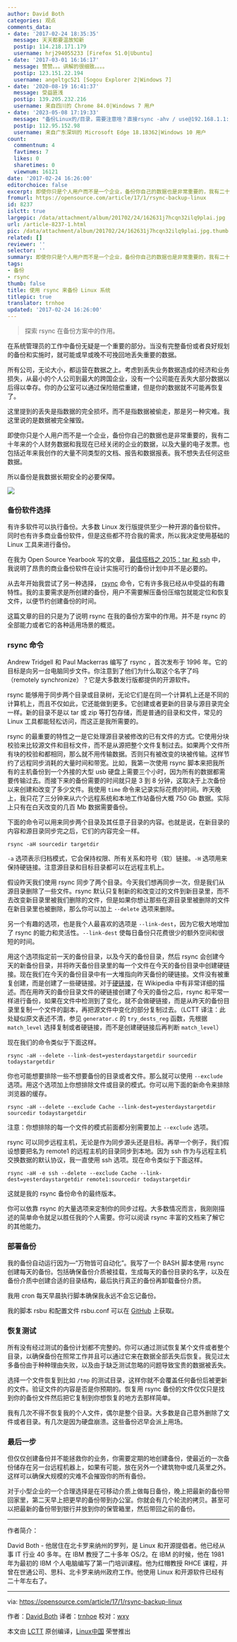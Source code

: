 ```yaml
---
author: David Both
categories: 观点
comments_data:
- date: '2017-02-24 18:35:35'
  message: 天天都要温故知新
  postip: 114.218.171.179
  username: hrj294055233 [Firefox 51.0|Ubuntu]
- date: '2017-03-01 16:16:17'
  message: 赞赞。。。讲解的很细致。。。。
  postip: 123.151.22.194
  username: angeltgc521 [Sogou Explorer 2|Windows 7]
- date: '2020-08-19 16:41:37'
  message: 受益匪浅
  postip: 139.205.232.216
  username: 来自四川的 Chrome 84.0|Windows 7 用户
- date: '2023-05-08 17:19:33'
  message: "备份Linux的/目录，需要注意啥？直接rsync -ahv / use@192.168.1.1:/home/backup<br />\r\n这样能直接备份整个根目录？"
  postip: 112.95.152.98
  username: 来自广东深圳的 Microsoft Edge 18.18362|Windows 10 用户
count:
  commentnum: 4
  favtimes: 7
  likes: 0
  sharetimes: 0
  viewnum: 16121
date: '2017-02-24 16:26:00'
editorchoice: false
excerpt: 即使你只是个人用户而不是一个企业，备份你自己的数据也是非常重要的，我有二十年来的个人财务数据和我现在已经关闭的企业的数据，以及大量的电子发票。也包括近年来我创作的大量不同类型的文档、报告和数据报表。我不想失去任何这些数据。
fromurl: https://opensource.com/article/17/1/rsync-backup-linux
id: 8237
islctt: true
largepic: /data/attachment/album/201702/24/162631j7hcqn32ilq9plai.jpg
url: /article-8237-1.html
pic: /data/attachment/album/201702/24/162631j7hcqn32ilq9plai.jpg.thumb.jpg
related: []
reviewer: ''
selector: ''
summary: 即使你只是个人用户而不是一个企业，备份你自己的数据也是非常重要的，我有二十年来的个人财务数据和我现在已经关闭的企业的数据，以及大量的电子发票。也包括近年来我创作的大量不同类型的文档、报告和数据报表。我不想失去任何这些数据。
tags:
- 备份
- rsync
thumb: false
title: 使用 rsync 来备份 Linux 系统
titlepic: true
translator: trnhoe
updated: '2017-02-24 16:26:00'
---
```



> 
> 探索 rsync 在备份方案中的作用。
> 
> 
> 


在系统管理员的工作中备份无疑是一个重要的部分。当没有完整备份或者良好规划的备份和实施时，就可能或早或晚不可挽回地丢失重要的数据。


所有公司，无论大小，都运营在数据之上。考虑到丢失业务数据造成的经济和业务损失，从最小的个人公司到最大的跨国企业，没有一个公司能在丢失大部分数据以后得以幸存。你的办公室可以通过保险赔偿重建，但是你的数据就不可能再恢复了。


这里提到的丢失是指数据的完全损坏。而不是指数据被偷走，那是另一种灾难。我这里说的是数据被完全摧毁。


即使你只是个人用户而不是一个企业，备份你自己的数据也是非常重要的，我有二十年来的个人财务数据和我现在已经关闭的企业的数据，以及大量的电子发票。也包括近年来我创作的大量不同类型的文档、报告和数据报表。我不想失去任何这些数据。


所以备份是我数据长期安全的必要保障。


![](/data/attachment/album/201702/24/162631j7hcqn32ilq9plai.jpg)


### 备份软件选择


有许多软件可以执行备份。大多数 Linux 发行版提供至少一种开源的备份软件。同时也有许多商业备份软件，但是这些都不符合我的需求，所以我决定使用基础的 Linux 工具来进行备份。


在我为 Open Source Yearbook 写的文章， [最佳搭档之 2015：tar 和 ssh](https://opensource.com/business/15/12/best-couple-2015-tar-and-ssh) 中，我说明了昂贵的商业备份软件在设计实施可行的备份计划中并不是必要的。


从去年开始我尝试了另一种选择， [rsync](https://en.wikipedia.org/wiki/Rsync) 命令，它有许多我已经从中受益的有趣特性。我的主要需求是所创建的备份，用户不需要解压备份压缩包就能定位和恢复文件，以便节约创建备份的时间。


这篇文章的目的只是为了说明 rsync 在我的备份方案中的作用。并不是 rsync 的全部能力或者它的各种适用场景的概览。


### rsync 命令


Andrew Tridgell 和 Paul Mackerras 编写了 rsync ，首次发布于 1996 年。它的目标是向另一台电脑同步文件。你注意到了他们为什么取这个名字了吗（remotely synchronize）？它是大多数发行版都提供的开源软件。


rsync 能够用于同步两个目录或目录树，无论它们是在同一个计算机上还是不同的计算机上，而且不仅如此，它还能做到更多。它创建或者更新的目录与源目录完全一样。新的目录不是以 tar 或 zip 等打包存储，而是普通的目录和文件，常见的 Linux 工具都能轻松访问，而这正是我所需要的。


rsync 的最重要的特性之一是它处理源目录被修改的已有文件的方式。它使用分块校验来比较源文件和目标文件，而不是从源把整个文件复制过去。如果两个文件所有块的校验和都相同，那么就不用传输数据。否则只有被改变的块被传输。这样节约了远程同步消耗的大量时间和带宽。比如，我第一次使用 rsync 脚本来把我所有的主机备份到一个外接的大型 usb 硬盘上需要三个小时，因为所有的数据都需要传输过去。而接下来的备份需要的时间就只是 3 到 8 分钟，这取决于上次备份以来创建和改变了多少文件。我使用 `time` 命令来记录实际花费的时间。昨天晚上，我只花了三分钟来从六个远程系统和本地工作站备份大概 750 Gb 数据。实际上只有在白天改变的几百 Mb 数据需要备份。


下面的命令可以用来同步两个目录及其任意子目录的内容。也就是说，在新目录的内容和源目录同步完之后，它们的内容完全一样。



```
rsync -aH sourcedir targetdir

```

`-a` 选项表示归档模式，它会保持权限、所有关系和符号（软）链接。`-H` 选项用来保持硬链接。注意源目录和目标目录都可以在远程主机上。


假设昨天我们使用 rsync 同步了两个目录。今天我们想再同步一次，但是我们从源目录删除了一些文件。rsync 默认只复制新的和改变过的文件到新目录里，而不去改变新目录里被我们删除的文件，但是如果你想让那些在源目录里被删除的文件在新目录里也被删除，那么你可以加上 `--delete` 选项来删除。


另一个有趣的选项，也是我个人最喜欢的选项是 `--link-dest`，因为它极大地增加了 rsync 的能力和灵活性。`--link-dest` 使每日备份只花费很少的额外空间和很短的时间。


用这个选项指定前一天的备份目录，以及今天的备份目录，然后 rsync 会创建今天的新备份目录，并将昨天备份目录里的每一个文件在今天的备份目录中创建硬链接。现在我们在今天的备份目录中有一大堆指向昨天备份的硬链接。文件没有被重复创建，而是创建了一些硬链接。对于[硬链接](https://en.wikipedia.org/wiki/Hard_link)，在 Wikipedia 中有非常详细的描述。而在用昨天的备份目录文件的硬链接创建了今天的备份之后，rsync 和平常一样进行备份，如果在文件中检测到了变化，就不会做硬链接，而是从昨天的备份目录里复制一个文件的副本，再把源文件中变化的部分复制过去。（LCTT 译注：此处疑似原文表述不清，参见 `generator.c` 的 `try_dests_reg` 函数，先根据 `match_level` 选择复制或者硬链接，而不是创建硬链接后再判断 `match_level`）


现在我们的命令类似于下面这样。



```
rsync -aH --delete --link-dest=yesterdaystargetdir sourcedir todaystargetdir

```

你也可能想要排除一些不想要备份的目录或者文件。那么就可以使用 `--exclude` 选项。用这个选项加上你想排除文件或目录的模式。你可以用下面的新命令来排除浏览器的缓存。



```
rsync -aH --delete --exclude Cache --link-dest=yesterdaystargetdir sourcedir todaystargetdir

```

注意：你想排除的每一个文件的模式前面都分别需要加上 `--exclude` 选项。


rsync 可以同步远程主机，无论是作为同步源头还是目标。再举一个例子，我们假设想要把名为 remote1 的远程主机的目录同步到本地。因为 ssh 作为与远程主机交换数据的默认协议，我一直使用 ssh 选项。现在命令类似于下面这样。



```
rsync -aH -e ssh --delete --exclude Cache --link-dest=yesterdaystargetdir remote1:sourcedir todaystargetdir

```

这就是我的 rsync 备份命令的最终版本。


你可以依靠 rsync 的大量选项来定制你的同步过程。大多数情况而言，我刚刚描述的简单命令就足以胜任我的个人需要。你可以阅读 rsync 丰富的文档来了解它的其他能力。


### 部署备份


我的备份自动运行因为—“万物皆可自动化”。我写了一个 BASH 脚本使用 rsync 创建每天的备份。包括确保备份介质被挂载，生成每天的备份目录的名字，以及在备份介质中创建合适的目录结构，最后执行真正的备份再卸载备份介质。


我用 cron 每天早晨执行脚本确保我永远不会忘记备份。


我的脚本 rsbu 和配置文件 rsbu.conf 可以在 [GitHub](https://github.com/opensourceway/rsync-backup-script) 上获取。


### 恢复测试


所有没有经过测试的备份计划都不完整的。你可以通过测试恢复某个文件或者整个目录，以确保备份在照常工作并且可以通过它来在数据全部丢失后恢复。我见过太多备份由于种种理由失败，以及由于缺乏测试忽略的问题导致宝贵的数据被丢失。


选择一个文件恢复到比如 `/tmp` 的测试目录，这样你就不会覆盖任何备份后被更新的文件。验证文件的内容是否是你预期的。恢复用 rsync 备份的文件仅仅只是找到你的备份文件然后把它复制到你想恢复的地方去那样简单。


我有几次不得不恢复我的个人文件，偶尔是整个目录。大多数是自己意外删除了文件或者目录。有几次是因为硬盘崩溃。这些备份迟早会派上用场。


### 最后一步


但仅仅创建备份并不能拯救你的业务，你需要定期的地创建备份，使最近的一次备份储存在另一台远程机器上，如果有可能，放在另外一个建筑物中或几英里之外。这样可以确保大规模的灾难不会摧毁你的所有备份。


对于小型企业的一个合理选择是在可移动介质上做每日备份，晚上把最新的备份带回家里，第二天早上把更早的备份带到办公室。你就会有几个轮流的拷贝。甚至可以把最新的备份带到银行并放到你的保管箱里，然后带回之前的备份。




---


作者简介：


David Both - 他居住在北卡罗来纳州的罗列，是 Linux 和开源提倡者。他已经从事 IT 行业 40 多年。在 IBM 教授了二十多年 OS/2。在 IBM 的时候，他在 1981 年为最初的 IBM 个人电脑编写了第一门培训课程。他为红帽教授 RHCE 课程，并曾在世通公司、思科、北卡罗来纳州政府工作。他使用 Linux 和开源软件已经有二十年左右了。




---


via: <https://opensource.com/article/17/1/rsync-backup-linux>


作者：[David Both](https://opensource.com/users/dboth) 译者：[trnhoe](https://github.com/trnhoe) 校对：[wxy](https://github.com/wxy)


本文由 [LCTT](https://github.com/LCTT/TranslateProject) 原创编译，[Linux中国](https://linux.cn/) 荣誉推出